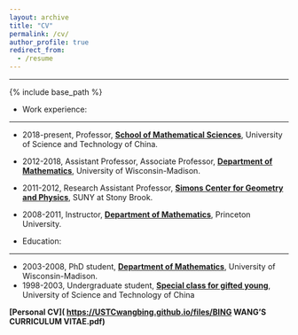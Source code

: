 ```yaml
---
layout: archive
title: "CV"
permalink: /cv/
author_profile: true
redirect_from:
  - /resume
---
```





---

{% include base_path %}


- Work experience:
---
   - 2018-present, Professor, **[School of Mathematical Sciences](https://math.ustc.edu.cn/new/main.psp)**, University of Science and Technology of China.
   - 2012-2018, Assistant Professor, Associate Professor, **[Department of Mathematics](https://math.ustc.edu.cn/new/main.psp)**, University of Wisconsin-Madison. 
   - 2011-2012, Research Assistant Professor, **[Simons Center for Geometry and Physics](https://scgp.stonybrook.edu/)**, SUNY at Stony Brook.
   - 2008-2011, Instructor, **[Department of Mathematics](https://www.math.princeton.edu/)**, Princeton University.
    
- Education:
---
   - 2003-2008, PhD student, **[Department of Mathematics](https://math.ustc.edu.cn/new/main.psp)**, University of Wisconsin-Madison.  
   - 1998-2003, Undergraduate student, **[Special class for gifted young](https://scgy.ustc.edu.cn/)**, University of Science and Technology of China

**[Personal CV]( https://USTCwangbing.github.io/files/BING WANG’S CURRICULUM VITAE.pdf)**


